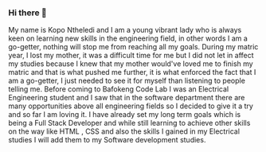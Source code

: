 ### Hi there 👋

My name is Kopo Ntheledi and I am a young vibrant lady who is always keen on learning new skills in the engineering field, in other words I am a go-getter, nothing will stop me from reaching all my goals. During my matric year, I lost my mother, it was a difficult time for me but I did not let in affect my studies because I knew that my mother would've loved me to finish my matric and that is what pushed me further, it is what enforced the fact that I am a go-getter, I just needed to see it for myself than listening to people telling me. Before coming to  Bafokeng Code Lab I was an Electrical Engineering student and I saw that in the software department there are many opportunities above all engineering fields so I decided to give it a try and so far I am loving it. I have already set my long term goals which is being a Full Stack  Developer and while still learning to achieve other skills on the way like HTML , CSS and also the skills I gained in my Electrical studies I will add them to my Software development studies.

